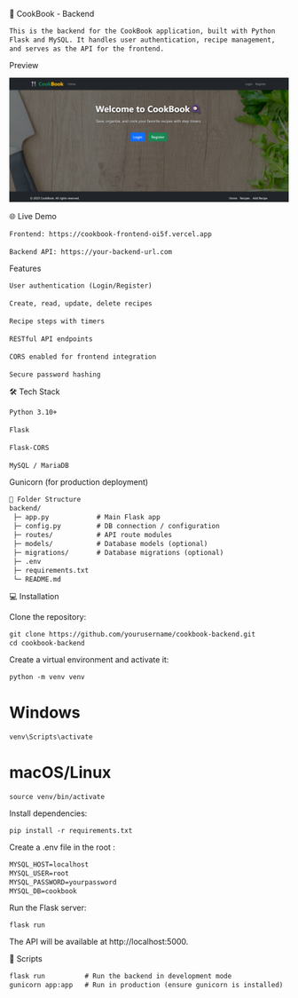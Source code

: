 🍴 CookBook - Backend

    This is the backend for the CookBook application, built with Python Flask and MySQL. It handles user authentication, recipe management, and serves as the API for the frontend.

Preview

   ![CookBook Backend Screenshot](./static/img/image.png)

🌐 Live Demo

    Frontend: https://cookbook-frontend-oi5f.vercel.app

    Backend API: https://your-backend-url.com

Features

    User authentication (Login/Register)

    Create, read, update, delete recipes

    Recipe steps with timers

    RESTful API endpoints

    CORS enabled for frontend integration

    Secure password hashing

🛠️ Tech Stack

    Python 3.10+
  
    Flask
  
    Flask-CORS
  
    MySQL / MariaDB

  Gunicorn (for production deployment)

```
📂 Folder Structure
backend/
 ├─ app.py            # Main Flask app
 ├─ config.py         # DB connection / configuration
 ├─ routes/           # API route modules
 ├─ models/           # Database models (optional)
 ├─ migrations/       # Database migrations (optional)
 ├─ .env
 ├─ requirements.txt
 └─ README.md
```

💻 Installation

  Clone the repository:

    git clone https://github.com/yourusername/cookbook-backend.git
    cd cookbook-backend

Create a virtual environment and activate it:

    python -m venv venv
# Windows
    venv\Scripts\activate
# macOS/Linux
    source venv/bin/activate


Install dependencies:

    pip install -r requirements.txt


Create a .env file in the root :

    MYSQL_HOST=localhost
    MYSQL_USER=root
    MYSQL_PASSWORD=yourpassword
    MYSQL_DB=cookbook
    

Run the Flask server:

    flask run

The API will be available at http://localhost:5000.

🔧 Scripts

    flask run          # Run the backend in development mode
    gunicorn app:app   # Run in production (ensure gunicorn is installed)

